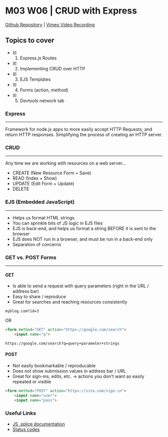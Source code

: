 # M03 W06 | CRUD with Express
[Github Repository](https://github.com/Alfredo08/Cohort-January-22-2024/tree/main/W06M03%20-%20CRUD%20with%20Express) | [Vimeo Video Recording](https://vimeo.com/918732111/f35468e206?share=copy)

## Topics to cover

- [x] 1. Express.js Routes
- [x] 2. Implementing CRUD over HTTP
- [x] 3. EJS Templates
- [x] 4. Forms (action, method)
- [x] 5. Devtools network tab


### Express
---

Framework for node.js apps to more easily accept HTTP Requests, and return HTTP responses. Simplifying the process of creating an HTTP server.

### CRUD
---

Any time we are working with resources on a web server...

* CREATE (New Resource Form + Save)
* READ   (Index + Show)
* UPDATE (Edit Form + Update)
* DELETE

### EJS (Embedded JavaScript)
---

* Helps us format HTML strings
* You can sprinkle bits of JS logic in EJS files
* EJS is back-end, and helps us format a string BEFORE it is sent to the browser
* EJS does NOT run in a browser, and must be run in a back-end only
* Separation of concerns

### GET vs. POST Forms
---

#### GET

* Is able to send a request with query parameters (right in the URL / address bar)
* Easy to share / reproduce
* Great for searches and reaching resources consistently

`myblog.com?id=3`

OR

```HTML
<form method="GET" action="https://google.com/search">
    <input name="q">
```

`https://google.com/search?q=query+parameter+strings`

#### POST

* Not easily bookmarkable / reproducable
* Does not show submission values in address bar / URL
* Great for sign-ins, edits, etc. -> actions you don't want as easily repeated or visible

```HTML
<form method="POST" action="https://site.com/sign-in">
    <input name="user">
    <input name="pass">
```

### Useful Links

* [JS .splice documentation](https://developer.mozilla.org/en-US/docs/Web/JavaScript/Reference/Global_Objects/Array/splice)
* [Status codes](https://www.restapitutorial.com/httpstatuscodes.html)